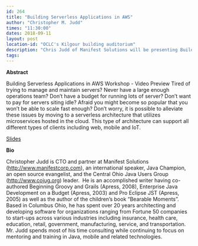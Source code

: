 ```yaml
---
id: 264
title: "Building Serverless Applications in AWS"
author: "Christopher M. Judd"
times: "11:30:00"
dates: 2018-09-11
layout: post
location-id: "OCLC's Kilgour building auditorium"  
description: "Chris Judd of Manifest Solutions will be presenting Building Serverless Applications in AWS."
tags: 
---
```

**Abstract**

Building Serverless Applications in AWS Workshop - Video Preview
Tired of trying to manage and maintain servers? Never have a large enough operations team? Don’t have a budget for running lots of server? Don’t want to pay for servers siting idle? Afraid you might become so popular that you won’t be able to scale fast enough? Don’t worry, it is possible to alleviate these issues by moving to a serverless architecture that utilizes microservices hosted in the cloud. This type of architecture can support all different types of clients including web, mobile and IoT.

[Slides](https://s3.amazonaws.com/cmj-presentations/serverless-nfjs-restin-2018.pdf)

**Bio**

Christopher Judd is CTO and partner at Manifest Solutions (http://www.manifestcorp.com), an international speaker, Java Champion, an open source evangelist, and the Central Ohio Java Users Group (http://www.cojug.org) leader.  He is an accomplished writer having co-authored Beginning Groovy and Grails (Apress, 2008), Enterprise Java Development on a Budget (Apress, 2003) and Pro Eclipse JST (Apress, 2005) as well as the author of the children’s book “Bearable Moments”.  Based in Columbus Ohio, he has spent over 20 years architecting and developing software for organizations ranging from Fortune 50 companies to start-ups across various industries including insurance, health care, education, retail, government, manufacturing, service, and transportation.  Mr. Judd spends most of his time consulting while continuing to focus on mentoring and training in Java, mobile and related technologies.
